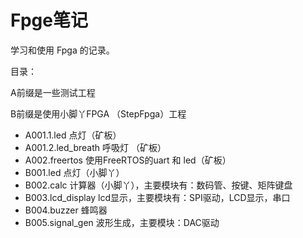 # Fpge笔记

学习和使用 Fpga 的记录。



目录：

A前缀是一些测试工程

B前缀是使用小脚丫FPGA （StepFpga）工程

- A001.1.led 点灯（矿板）
- A001.2.led_breath 呼吸灯 （矿板）
- A002.freertos  使用FreeRTOS的uart 和 led（矿板）
- B001.led 点灯（小脚丫）
- B002.calc 计算器（小脚丫），主要模块有：数码管、按键、矩阵键盘
- B003.lcd_display lcd显示，主要模块有：SPI驱动，LCD显示，串口
- B004.buzzer 蜂鸣器
- B005.signal_gen 波形生成，主要模块：DAC驱动

